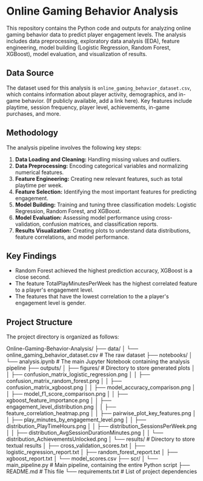 # Online Gaming Behavior Analysis

This repository contains the Python code and outputs for analyzing online gaming behavior data to predict player engagement levels. The analysis includes data preprocessing, exploratory data analysis (EDA), feature engineering, model building (Logistic Regression, Random Forest, XGBoost), model evaluation, and visualization of results.

## Data Source

The dataset used for this analysis is `online_gaming_behavior_dataset.csv`, which contains information about player activity, demographics, and in-game behavior. (If publicly available, add a link here). Key features include playtime, session frequency, player level, achievements, in-game purchases, and more.

## Methodology

The analysis pipeline involves the following key steps:

1.  **Data Loading and Cleaning:** Handling missing values and outliers.
2.  **Data Preprocessing:** Encoding categorical variables and normalizing numerical features.
3.  **Feature Engineering:** Creating new relevant features, such as total playtime per week.
4.  **Feature Selection:** Identifying the most important features for predicting engagement.
5.  **Model Building:** Training and tuning three classification models: Logistic Regression, Random Forest, and XGBoost.
6.  **Model Evaluation:** Assessing model performance using cross-validation, confusion matrices, and classification reports.
7.  **Results Visualization:** Creating plots to understand data distributions, feature correlations, and model performance.

## Key Findings

- Random Forest achieved the highest prediction accuracy, XGBoost is a close second.
- The feature TotalPlayMinutesPerWeek has the highest correlated feature to a player's engagement level.
- The features that have the lowest correlation to the a player's engagement level is gender.

## Project Structure

The project directory is organized as follows:

Online-Gaming-Behavior-Analysis/
├── data/
│   └── online_gaming_behavior_dataset.csv  # The raw dataset
├── notebooks/
│   └── analysis.ipynb                      # The main Jupyter Notebook containing the analysis pipeline
├── outputs/
│   ├── figures/                          # Directory to store generated plots
│   │   ├── confusion_matrix_logistic_regression.png
│   │   ├── confusion_matrix_random_forest.png
│   │   ├── confusion_matrix_xgboost.png
│   │   ├── model_accuracy_comparison.png
│   │   ├── model_f1_score_comparison.png
│   │   ├── xgboost_feature_importance.png
│   │   ├── engagement_level_distribution.png
│   │   ├── feature_correlation_heatmap.png
│   │   ├── pairwise_plot_key_features.png
│   │   ├── play_minutes_by_engagement_level.png
│   │   ├── distribution_PlayTimeHours.png
│   │   ├── distribution_SessionsPerWeek.png
│   │   ├── distribution_AvgSessionDurationMinutes.png
│   │   └── distribution_AchievementsUnlocked.png
│   └── results/                          # Directory to store textual results
│       ├── cross_validation_scores.txt
│       ├── logistic_regression_report.txt
│       ├── random_forest_report.txt
│       ├── xgboost_report.txt
│       └── model_scores.csv
├── scr/
│   └── main_pipeline.py                    # Main pipeline, containing the entire Python script
├── README.md                             # This file
└── requirements.txt                      # List of project dependencies

